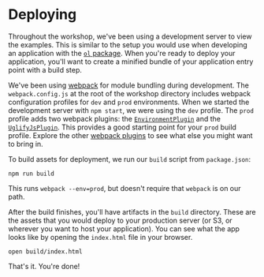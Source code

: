 # Deploying

Throughout the workshop, we've been using a development server to view the examples.  This is similar to the setup you would use when developing an application with the [`ol` package](https://www.npmjs.com/package/ol).  When you're ready to deploy your application, you'll want to create a minified bundle of your application entry point with a build step.

We've been using [webpack](https://webpack.js.org/) for module bundling during development.  The `webpack.config.js` at the root of the workshop directory includes webpack configuration profiles for `dev` and `prod` environments.  When we started the development server with `npm start`, we were using the `dev` profile.  The `prod` profile adds two webpack plugins: the [`EnvironmentPlugin`](https://webpack.js.org/plugins/environment-plugin/) and the [`UglifyJsPlugin`](https://webpack.js.org/plugins/uglifyjs-webpack-plugin/).  This provides a good starting point for your `prod` build profile.  Explore the other [webpack plugins](https://webpack.js.org/plugins/) to see what else you might want to bring in.

To build assets for deployment, we run our `build` script from `package.json`:

    npm run build

This runs `webpack --env=prod`, but doesn't require that `webpack` is on our path.

After the build finishes, you'll have artifacts in the `build` directory.  These are the assets that you would deploy to your production server (or S3, or wherever you want to host your application).  You can see what the app looks like by opening the `index.html` file in your browser.

    open build/index.html

That's it.  You're done!
